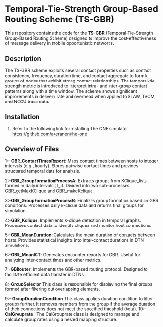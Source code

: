 # Temporal-Tie-Strength Group-Based Routing Scheme (TS-GBR)

This repository contains the code for the **TS-GBR** (Temporal-Tie-Strength Group-Based Routing Scheme) designed to improve the cost-effectiveness of message delivery 
in mobile opportunistic networks.

## Description

The TS-GBR scheme exploits several contact properties such as contact consistency, frequency, duration time, and contact aggregate to form k groups of nodes that
exhibit strong contact relationships. The temporal-tie strength metric is introduced to interpret intra- and inter-group contact patterns along with a time window. 
The scheme shows significant improvements in delivery rate and overhead when applied to SLAW, TVCM, and NCCU trace data.

## Installation

1. Refer to the following link for installing The ONE simulator
    https://github.com/akeranen/the-one


## Overview of Files
1:- **GBR_ContactTimesReport**:
    Maps contact times between hosts to integer intervals (e.g., hourly).
    Stores pairwise contact times and provides structured temporal data for analysis.

2:-**GBR_GroupFormationProcessA**:
    Extracts groups from KClique_lists formed in daily intervals (T_i).
    Divided into two sub-processes: GBR_getMaxKClique and GBR_makeKclique.

3:-**GBR_GroupFormationProcessB**:
    Finalizes group formation based on GBR conditions.
    Processes daily k-clique data and returns final groups for simulation.

4:-**GBR_Kclique**:
    Implements k-clique detection in temporal graphs.
    Processes contact data to identify cliques and monitor host connections.

5:-**GBR_MeanDuration**:
    Calculates the mean duration of contacts between hosts.
    Provides statistical insights into inter-contact durations in DTN simulations.

6:-**GBR_MeanICT**:
    Generates encounter reports for GBR.
    Useful for analyzing inter-contact times and other metrics.

7:-**GBRouter**:
    Implements the GBR-based routing protocol. Designed to facilitate efficient data transfer in DTNs

8:-**GroupSelector**
    This class is responsible for displaying the final groups formed after filtering out overlapping elements.
    
9:- **GroupDurationCondition**
     This class applies duration condition to filter groups further. 
     It removes members from the group if the average duration of their connections does not meet the specified threshold (beta).
10:- **CalGrouprate**
`    The CalGrouprate class is designed to manage and calculate group rates using a nested mapping structure.



